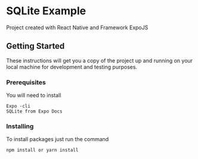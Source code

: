 # SQLite Example

Project created with React Native and Framework ExpoJS

## Getting Started

These instructions will get you a copy of the project up and running on your local machine for development and testing purposes.

### Prerequisites

You will need to install

```
Expo -cli
SQLite from Expo Docs
```

### Installing

To install packages just run the command

```
npm install or yarn install
```

